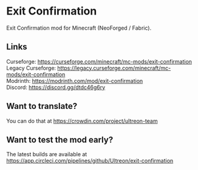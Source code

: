 # Exit Confirmation
Exit Confirmation mod for Minecraft (NeoForged / Fabric).

## Links
Curseforge: https://curseforge.com/minecraft/mc-mods/exit-confirmation  
Legacy Curseforge: https://legacy.curseforge.com/minecraft/mc-mods/exit-confirmation  
Modrinth: https://modrinth.com/mod/exit-confirmation  
Discord: https://discord.gg/dtdc46g6ry  

## Want to translate?
You can do that at https://crowdin.com/project/ultreon-team

## Want to test the mod early?
The latest builds are available at https://app.circleci.com/pipelines/github/Ultreon/exit-confirmation
